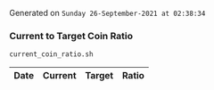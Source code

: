 Generated on `Sunday 26-September-2021 at 02:38:34`

### Current to Target Coin Ratio
`current_coin_ratio.sh`

Date|Current|Target|Ratio
---|---|---|---
